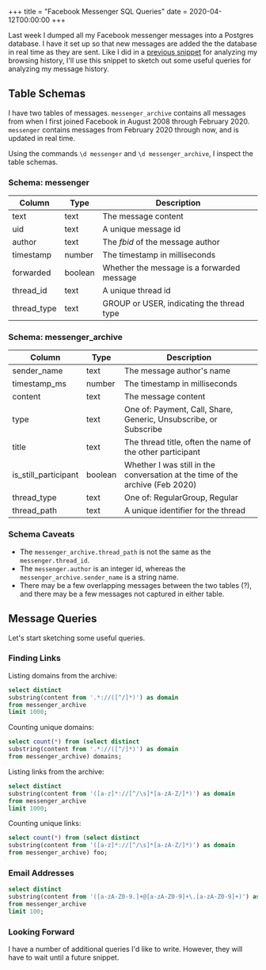 +++
title = "Facebook Messenger SQL Queries"
date = 2020-04-12T00:00:00
+++

Last week I dumped all my Facebook messenger messages into a Postgres database. I have it set up so that new messages are added the the database in real time as they are sent. Like I did in a [previous snippet](/snippets/2020-04-11-browser-history-queries) for analyzing my browsing history, I'll use this snippet to sketch out some useful queries for analyzing my message history.

## Table Schemas

I have two tables of messages. `messenger_archive` contains all messages from when I first joined Facebook in August 2008 through February 2020. `messenger` contains messages from February 2020 through now, and is updated in real time.

Using the commands `\d messenger` and `\d messenger_archive`, I inspect the table schemas.

### Schema: messenger

|   Column    |   Type  | Description
|-------------|---------|---------
| text        | text    | The message content
| uid         | text    | A unique message id
| author      | text    | The _fbid_ of the message author
| timestamp   | number  | The timestamp in milliseconds
| forwarded   | boolean | Whether the message is a forwarded message
| thread_id   | text    | A unique thread id
| thread_type | text    | GROUP or USER, indicating the thread type

### Schema: messenger_archive

|        Column        |  Type     | Description
|----------------------|-----------|---------
| sender_name          | text      | The message author's name
| timestamp_ms         | number    | The timestamp in milliseconds
| content              | text      | The message content
| type                 | text      | One of: Payment, Call, Share, Generic, Unsubscribe, or Subscribe
| title                | text      | The thread title, often the name of the other participant
| is_still_participant | boolean   | Whether I was still in the conversation at the time of the archive (Feb 2020)
| thread_type          | text      | One of: RegularGroup, Regular
| thread_path          | text      | A unique identifier for the thread

### Schema Caveats

- The `messenger_archive.thread_path` is not the same as the `messenger.thread_id`.
- The `messenger.author` is an integer id, whereas the `messenger_archive.sender_name` is a string name. 
- There may be a few overlapping messages between the two tables (?), and there may be a few messages not captured in either table.

## Message Queries

Let's start sketching some useful queries.

### Finding Links

Listing domains from the archive:

```sql
select distinct
substring(content from '.*://([^/]*)') as domain
from messenger_archive
limit 1000;
```

Counting unique domains:

```sql
select count(*) from (select distinct
substring(content from '.*://([^/]*)') as domain
from messenger_archive) domains;
```

Listing links from the archive:

```sql
select distinct
substring(content from '([a-z]*://[^/\s]*[a-zA-Z/]*)') as domain
from messenger_archive
limit 1000;
```

Counting unique links:

```sql
select count(*) from (select distinct
substring(content from '([a-z]*://[^/\s]*[a-zA-Z/]*)') as domain
from messenger_archive) foo;
```

### Email Addresses

```sql
select distinct
substring(content from '([a-zA-Z0-9.]+@[a-zA-Z0-9]+\.[a-zA-Z0-9]+)') as email
from messenger_archive
limit 100;
```

### Looking Forward

I have a number of additional queries I'd like to write.
However, they will have to wait until a future snippet.
